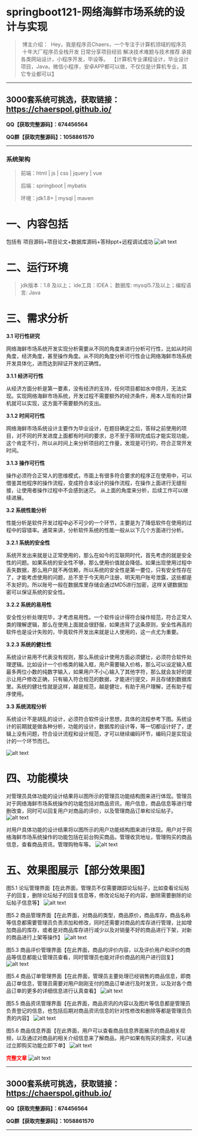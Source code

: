 # springboot121-网络海鲜市场系统的设计与实现

>  博主介绍：
>  Hey，我是程序员Chaers，一个专注于计算机领域的程序员
>  十年大厂程序员全栈开发‍ 日常分享项目经验 解决技术难题与技术推荐 承接各类网站设计，小程序开发，毕设等。
>  【计算机专业课程设计，毕业设计项目，Java，微信小程序，安卓APP都可以做，不仅仅是计算机专业，其它专业都可以】

<hr>

## 3000套系统可挑选，获取链接：https://chaerspol.github.io/

<p size="5" color="red"><b>QQ【获取完整源码】：674456564</b></p>

<p size="5" color="red"><b>QQ群【获取完整源码】：1058861570</b></p>

<hr>

### 系统架构

> 前端：html | js | css | jquery | vue
>
> 后端：springboot | mybatis
> 
> 环境：jdk1.8+ | mysql | maven

# 一、内容包括
包括有  项目源码+项目论文+数据库源码+答辩ppt+远程调试成功
![alt text](images/image.png)

# 二、运行环境

> jdk版本：1.8 及以上； ide工具：IDEA； 数据库: mysql5.7及以上；编程语言: Java

# 三、需求分析

**3.1 可行性研究**

网络海鲜市场系统开发实现分析需要从不同的角度来进行分析可行性，比如从时间角度，经济角度，甚至操作角度。从不同的角度分析可行性会让网络海鲜市场系统开发具体化，进而达到辩证开发的正确性。

**3.1.1 经济可行性**

从经济方面分析是第一要素，没有经济的支持，任何项目都如水中捞月，无法实现。实现网络海鲜市场系统，开发过程不需要额外的经济条件，用本人现有的计算机就可以实现，这方面不需要额外的支出。

**3.1.2 时间可行性**

网络海鲜市场系统设计主要作为毕业设计，在题目确定之后，答辩之前使用的项目，对不同的开发进度上面都有时间的要求，总不至于答辩完成后才能实现功能，这个肯定不行，所以从时间上来分析项目的工作量，发现是可行的，符合正常开发时间。

**3.1.3 操作可行性**

操作必须符合正常人的思维模式，市面上有很多符合要求的程序正在使用中，可以借鉴其他程序的操作流程，变成符合本设计的操作流程，在操作上面进行无缝衔接，让使用者操作过程中不会感到迷茫。
从上面的角度来分析，后续工作可以继续进展。

**3.2 系统性能分析**

性能分析是软件开发过程中必不可少的一个环节，主要是为了降低软件在使用的过程中的容错率。通常来讲，分析软件系统的性能一般从以下几个方面进行分析。

**3.2.1 系统的安全性**

系统开发出来就是让正常使用的，那么在如今的互联网时代，首先考虑的就是安全性的问题。如果系统的安全性不够，那么使用价值就会降低。如果出现使用过程中丢失数据，那么用户就不再信赖，所以系统的安全性是第一要位，只有安全性存在了，才能考虑使用的问题，总不至于今天用户注册，明天用户账号泄露，这些都是不友好的。所以账号一般在数据库里存储会通过MD5进行加密，这样关键数据加密可以保证系统的安全性。

**3.2.2 系统的易用性**

安全性分析处理完毕，才考虑易用性。一个软件设计得符合操作规范，符合正常人类的理解逻辑，那么在使用上面就会很舒服，如果违背了这条原则，安全性再高的软件也是设计失败的，毕竟软件开发出来就是让人使用的，这一点尤为重要。

**3.2.3 系统的健壮性**

系统设计易用不代表没有规则，那么系统设计使用方面必须健壮，必须符合软件处理逻辑。比如设计一个价格类的输入框，用户需要输入价格，那么可以设定输入框最多两位小数的纯数字输入，如果用户不小心输入了其他字符，那么就会友好的提示让用户修改正确，只有输入符合规范的数据，才能进行提交，并且存储到数据库里。系统的健壮性就是这样，越是规范，越是健壮，有助于用户理解，还有助于程序使用。

**3.3 系统流程分析**

系统设计不是胡乱的设计，必须符合软件设计思想，具体的流程参考下图。系统设计的前期就是做各种分析，功能的设计，数据库的设计等，等一切都设计好了，逻辑上没有问题，符合设计流程和设计规范，才可以继续编码环节，编码只是实现设计的一个环节而已。

![alt text](images/image-1.png)

# 四、功能模块

对管理员具体功能的设计结果将以图所示的管理员功能结构图来进行体现。管理员对于网络海鲜市场系统操作的功能包括对商品资讯，用户信息，商品信息等进行增删改查，同时可以回复用户对商品的评价，以及管理商品订单和论坛帖子。
![alt text](images/image-2.png)

对用户具体功能的设计结果将以图所示的用户功能结构图来进行体现。用户对于网络海鲜市场系统操作的功能包括在前台购买商品，管理收货地址，管理购买的商品信息，查看商品资讯，管理购物车等。
![alt text](images/image-3.png)

# 五、效果图展示【部分效果图】

图5.1 论坛管理界面【在此界面，管理员不仅需要跟踪论坛帖子，比如查看论坛帖子的回复，删除论坛帖子的回复信息等，修改论坛帖子的内容，删除需要删除的论坛帖子信息等】
![alt text](images/image-4.png)

图5.2 商品管理界面【在此界面，对商品的类型，商品原价，商品库存，商品名称等信息都需要管理员负责添加和修改，同时还需要对商品的库存进行管理，比如增加商品的库存，或者是对商品库存进行减少以及对销量不好的商品进行下架，对新的商品进行上架等操作】
![alt text](images/image-5.png)

图5.3 商品评价管理界面【在此界面，商品的评价内容，以及评价用户和评价的商品等信息都能让管理员查看，同时管理员也能对评价商品的用户进行回复】
![alt text](images/image-6.png)

图5.4 商品订单管理界面【在此界面，管理员主要处理已经销售的商品信息，即商品订单信息，管理员需要对用户刚刚支付的商品订单进行及时发货，以及对各个商品订单的更多的详细信息进行认真查看】
![alt text](images/image-7.png)

图5.5 商品资讯管理界面【在此界面，商品资讯的内容以及图片等信息都是管理员负责登记的信息，也包括后期对商品资讯信息的针对性修改和删除等都是管理员负责的内容】
![alt text](images/image-8.png)

图5.6 商品信息界面【在此界面，用户可以查看商品信息界面展示的商品相关视频，以及通过对商品的相关介绍信息来了解商品，用户如果有购买的需求，可以通过立即购买功能立即下单】
![alt text](images/image-9.png)


 <font  color="red"><b>完整文章</b></font>
 ![alt text](images/image-10.png)   
 
 <hr>

## 3000套系统可挑选，获取链接：https://chaerspol.github.io/

<p size="5" color="red"><b>QQ【获取完整源码】：674456564</b></p>

<p size="5" color="red"><b>QQ群【获取完整源码】：1058861570</b></p>

<hr>